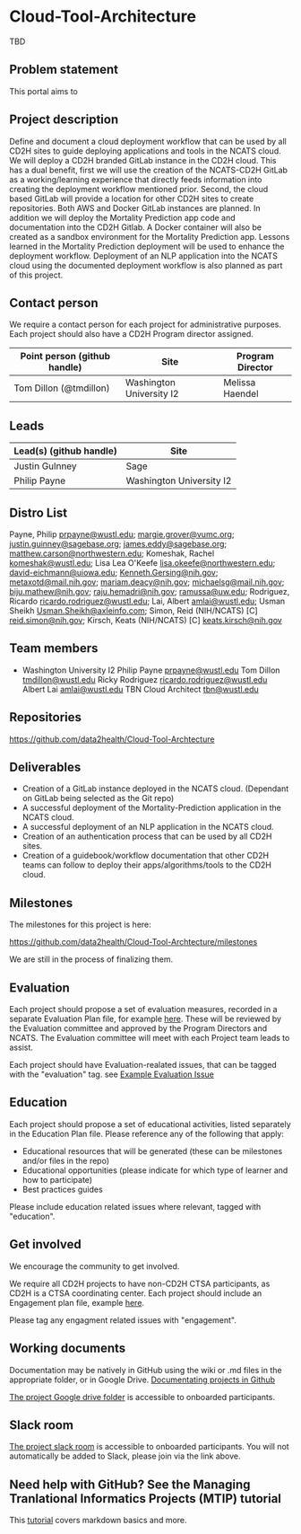 # Cloud-Tool-Architecture

TBD

## Problem statement

This portal aims to  

## Project description
Define and document a cloud deployment workflow that can be used by all CD2H sites to guide deploying applications and tools in the NCATS cloud. 
We will deploy a CD2H branded GitLab instance in the CD2H cloud.  This has a dual benefit, first we will use the creation of the NCATS-CD2H GitLab as a working/learning experience that directly feeds information into creating the deployment workflow mentioned prior.   Second, the cloud based GitLab will provide a location for other CD2H sites to create repositories.    Both AWS and Docker GitLab instances are planned.
In addition we will deploy the Mortality Prediction app code and documentation into the CD2H Gitlab. A Docker container will also be created as a sandbox environment for the Mortality Prediction app. Lessons learned in the Mortality Prediction deployment will be used to enhance the deployment workflow. 
Deployment of an NLP application into the NCATS cloud using the documented deployment workflow is also planned as part of this project. 

 

## Contact person

We require a contact person for each project for administrative purposes. Each project should also have a CD2H Program director assigned.

Point person (github handle) | Site | Program Director
----------|--------------|---------------
Tom Dillon (@tmdillon) | Washington University I2 | Melissa Haendel

## Leads 

Lead(s) (github handle) | Site
----------|--------------|
Justin Gulnney | Sage
Philip Payne | Washington University I2

## Distro List
Payne, Philip <prpayne@wustl.edu>;
margie.grover@vumc.org; 
justin.guinney@sagebase.org; 
james.eddy@sagebase.org; 
matthew.carson@northwestern.edu; 
Komeshak, Rachel <komeshak@wustl.edu>; 
Lisa Lea O'Keefe <lisa.okeefe@northwestern.edu>; 
david-eichmann@uiowa.edu; 
Kenneth.Gersing@nih.gov; 
metaxotd@mail.nih.gov; 
mariam.deacy@nih.gov; 
michaelsg@mail.nih.gov; 
biju.mathew@nih.gov; 
raju.hemadri@nih.gov; 
ramussa@uw.edu; 
Rodriguez, Ricardo <ricardo.rodriguez@wustl.edu>; 
Lai, Albert <amlai@wustl.edu>; 
Usman Sheikh <Usman.Sheikh@axleinfo.com>; 
Simon, Reid (NIH/NCATS) [C] <reid.simon@nih.gov>; 
Kirsch, Keats (NIH/NCATS) [C] <keats.kirsch@nih.gov>


 


## Team members 

  * Washington University I2
Philip Payne	prpayne@wustl.edu
Tom Dillon	tmdillon@wustl.edu
Ricky Rodriguez	ricardo.rodriguez@wustl.edu
Albert Lai	amlai@wustl.edu
TBN Cloud Architect	tbn@wustl.edu

     


## Repositories
https://github.com/data2health/Cloud-Tool-Archtecture

  
## Deliverables

-	Creation of a GitLab instance deployed in the NCATS cloud. (Dependant on GitLab being selected as the Git repo) 
-	A successful deployment of the Mortality-Prediction application in the NCATS cloud. 
-	A successful deployment of an NLP application in the NCATS cloud. 
-	Creation of an authentication process that can be used by all CD2H sites. 
-	Creation of a guidebook/workflow documentation that other CD2H teams can follow to deploy their apps/algorithms/tools to the CD2H cloud.


## Milestones

The milestones for this project is here:

https://github.com/data2health/Cloud-Tool-Archtecture/milestones

We are still in the process of finalizing them.

## Evaluation
Each project should propose a set of evaluation measures, recorded in a separate Evaluation Plan file, for example [here](https://github.com/data2health/project-repo-template/blob/master/evaluation.md). These will be reviewed by the Evaluation committee and approved by the Program Directors and NCATS. The Evaluation committee will meet with each Project team leads to assist. 

Each project should have Evaluation-realated issues, that can be tagged with the "evaluation" tag. see [Example Evaluation Issue](https://github.com/data2health/project-repo-template/issues/5)

## Education
Each project should propose a set of educational activities, listed separately in the Education Plan file. 
Please reference any of the following that apply: 
- Educational resources that will be generated (these can be milestones and/or files in the repo)
- Educational opportunities (please indicate for which type of learner and how to participate)
- Best practices guides

Please include education related issues where relevant, tagged with "education". 

## Get involved
We encourage the community to get involved. 

We require all CD2H projects to have non-CD2H CTSA participants, as CD2H is a CTSA coordinating center. Each project should include an Engagement plan file, example [here](https://github.com/data2health/project-repo-template/blob/master/engagement.md). 

Please tag any engagment related issues with "engagement".

## Working documents
Documentation may be natively in GitHub using the wiki or .md files in the appropriate folder, or in Google Drive.
[Documentating projects in Github](https://guides.github.com/features/wikis/)

[The project Google drive folder](https://drive.google.com/drive/u/0/folders/1vLp-H32KTNobiZF2cK82At90S6dVJNUf) is accessible to onboarded participants. 

## Slack room
[The project slack room](https://cd2h.slack.com/messages/CEY05KLPM/) is accessible to onboarded participants. You will not automatically be added to Slack, please join via the link above.

## Need help with GitHub? See the Managing Tranlational Informatics Projects (MTIP) tutorial

This [tutorial](https://data2health.github.io/mtip-tutorial/lessons/Lesson5.html) covers markdown basics and more.
